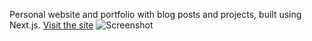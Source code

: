 Personal website and portfolio with blog posts and projects, built using Next.js. [Visit the site](https://sameeramadushan.me)
![Screenshot](https://github.com/user-attachments/assets/e4bd1a04-826f-494e-996b-aefd1e3f23ab)
